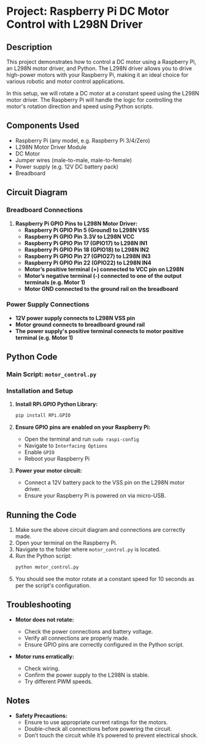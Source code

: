 
# Project: Raspberry Pi DC Motor Control with L298N Driver

## Description

This project demonstrates how to control a DC motor using a Raspberry Pi, an L298N motor driver, and Python. The L298N driver allows you to drive high-power motors with your Raspberry Pi, making it an ideal choice for various robotic and motor control applications.

In this setup, we will rotate a DC motor at a constant speed using the L298N motor driver. The Raspberry Pi will handle the logic for controlling the motor's rotation direction and speed using Python scripts.

## Components Used

- Raspberry Pi (any model, e.g. Raspberry Pi 3/4/Zero)
- L298N Motor Driver Module
- DC Motor
- Jumper wires (male-to-male, male-to-female)
- Power supply (e.g. 12V DC battery pack)
- Breadboard

## Circuit Diagram

### Breadboard Connections

1. **Raspberry Pi GPIO Pins to L298N Motor Driver:**
   - **Raspberry Pi GPIO Pin 5 (Ground) to L298N VSS**
   - **Raspberry Pi GPIO Pin 3.3V to L298N VCC**
   - **Raspberry Pi GPIO Pin 17 (GPIO17) to L298N IN1**
   - **Raspberry Pi GPIO Pin 18 (GPIO18) to L298N IN2**
   - **Raspberry Pi GPIO Pin 27 (GPIO27) to L298N IN3**
   - **Raspberry Pi GPIO Pin 22 (GPIO22) to L298N IN4**
   - **Motor’s positive terminal (+) connected to VCC pin on L298N**
   - **Motor’s negative terminal (-) connected to one of the output terminals (e.g. Motor 1)**
   - **Motor GND connected to the ground rail on the breadboard**

### Power Supply Connections

- **12V power supply connects to L298N VSS pin**
- **Motor ground connects to breadboard ground rail**
- **The power supply's positive terminal connects to motor positive terminal (e.g. Motor 1)**

## Python Code

### Main Script: `motor_control.py`



### Installation and Setup

1. **Install RPi.GPIO Python Library:**
   ```bash
   pip install RPi.GPIO
   ```

2. **Ensure GPIO pins are enabled on your Raspberry Pi:**
   - Open the terminal and run `sudo raspi-config`
   - Navigate to `Interfacing Options`
   - Enable `GPIO`
   - Reboot your Raspberry Pi

3. **Power your motor circuit:**
   - Connect a 12V battery pack to the VSS pin on the L298N motor driver.
   - Ensure your Raspberry Pi is powered on via micro-USB.

## Running the Code

1. Make sure the above circuit diagram and connections are correctly made.
2. Open your terminal on the Raspberry Pi.
3. Navigate to the folder where `motor_control.py` is located.
4. Run the Python script:
   ```bash
   python motor_control.py
   ```
5. You should see the motor rotate at a constant speed for 10 seconds as per the script's configuration.

## Troubleshooting

- **Motor does not rotate:** 
  - Check the power connections and battery voltage.
  - Verify all connections are properly made.
  - Ensure GPIO pins are correctly configured in the Python script.

- **Motor runs erratically:** 
  - Check wiring.
  - Confirm the power supply to the L298N is stable.
  - Try different PWM speeds.

## Notes

- **Safety Precautions:** 
  - Ensure to use appropriate current ratings for the motors.
  - Double-check all connections before powering the circuit.
  - Don’t touch the circuit while it’s powered to prevent electrical shock.

